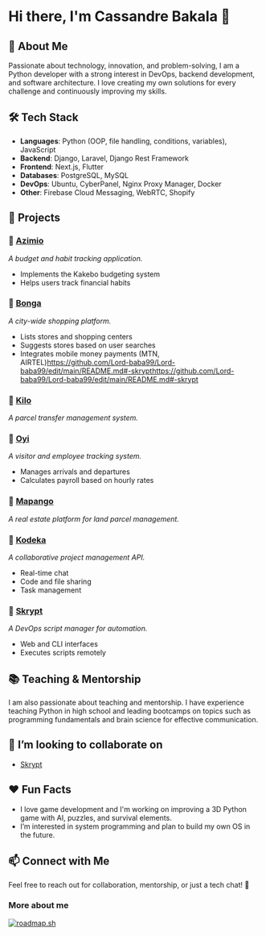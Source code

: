 # Hi there, I'm Cassandre Bakala 👋

## 🚀 About Me
Passionate about technology, innovation, and problem-solving, I am a Python developer with a strong interest in DevOps, backend development, and software architecture. I love creating my own solutions for every challenge and continuously improving my skills.

## 🛠️ Tech Stack
- **Languages**: Python (OOP, file handling, conditions, variables), JavaScript
- **Backend**: Django, Laravel, Django Rest Framework
- **Frontend**: Next.js, Flutter
- **Databases**: PostgreSQL, MySQL
- **DevOps**: Ubuntu, CyberPanel, Nginx Proxy Manager, Docker
- **Other**: Firebase Cloud Messaging, WebRTC, Shopify

## 💼 Projects
### 🔹 [Azimio](#)
_A budget and habit tracking application._
- Implements the Kakebo budgeting system
- Helps users track financial habits

### 🔹 [Bonga](#)
_A city-wide shopping platform._
- Lists stores and shopping centers
- Suggests stores based on user searches
- Integrates mobile money payments (MTN, AIRTEL)https://github.com/Lord-baba99/Lord-baba99/edit/main/README.md#-skrypthttps://github.com/Lord-baba99/Lord-baba99/edit/main/README.md#-skrypt

### 🔹 [Kilo](https://kilo.bb-business.ovh/)
_A parcel transfer management system._

### 🔹 [Oyi](#)
_A visitor and employee tracking system._
- Manages arrivals and departures
- Calculates payroll based on hourly rates

### 🔹 [Mapango](#)
_A real estate platform for land parcel management._

### 🔹 [Kodeka](#)
_A collaborative project management API._
- Real-time chat
- Code and file sharing
- Task management

### 🔹 [Skrypt](https://github.com/Lord-baba99/skrypt)
_A DevOps script manager for automation._
- Web and CLI interfaces
- Executes scripts remotely

## 📚 Teaching & Mentorship
I am also passionate about teaching and mentorship. I have experience teaching Python in high school and leading bootcamps on topics such as programming fundamentals and brain science for effective communication.

## 👯 I’m looking to collaborate on
-  [Skrypt](https://github.com/Lord-baba99/skrypt)

## ❤️ Fun Facts
- I love game development and I'm working on improving a 3D Python game with AI, puzzles, and survival elements.
- I’m interested in system programming and plan to build my own OS in the future.

## 📫 Connect with Me
Feel free to reach out for collaboration, mentorship, or just a tech chat! 🚀

### More about me
[![roadmap.sh](https://roadmap.sh/card/wide/66c9857d92ec1a8a730f82b3?variant=dark)](https://roadmap.sh)
<!--
**Lord-baba99/Lord-baba99** is a ✨ _special_ ✨ repository because its `README.md` (this file) appears on your GitHub profile.

Here are some ideas to get you started:

- 🔭 I’m currently working on ...
- 🌱 I’m currently learning ...
- 👯 I’m looking to collaborate on ...
- 🤔 I’m looking for help with ...
- 💬 Ask me about ...
- 📫 How to reach me: ...
- 😄 Pronouns: ...
- ⚡ Fun fact: ...
-->
